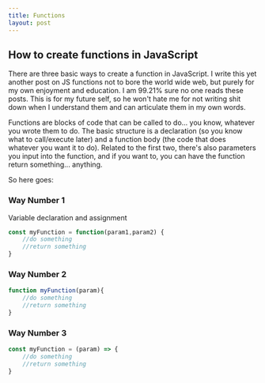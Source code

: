 ```yaml
---
title: Functions
layout: post
---
```


## How to create functions in JavaScript

There are three basic ways to create a function in JavaScript. I write this yet another post on JS functions not to bore the world wide web, but purely for my own enjoyment and education. I am 99.21% sure no one reads these posts. This is for my future self, so he won't hate me for not writing shit down when I understand them and can articulate them in my own words.

Functions are blocks of code that can be called to do... you know, whatever you wrote them to do. The basic structure is a declaration (so you know what to call/execute later) and a function body (the code that does whatever you want it to do). Related to the first two, there's also parameters you input into the function, and if you want to, you can have the function return something... anything.

So here goes:

### Way Number 1

Variable declaration and assignment
```javascript
const myFunction = function(param1,param2) {
    //do something 
    //return something
}
```
### Way Number 2

```javascript
function myFunction(param){
    //do something
    //return something
}
```
### Way Number 3

```javascript
const myFunction = (param) => {
    //do something
    //return something
}
```